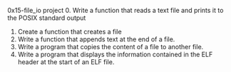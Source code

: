 0x15-file_io
project
0. Write a function that reads a text file and prints it to the POSIX standard output
1. Create a function that creates a file
2. Write a function that appends text at the end of a file.
3. Write a program that copies the content of a file to another file.
4. Write a program that displays the information contained in the ELF header at the start of an ELF file.
